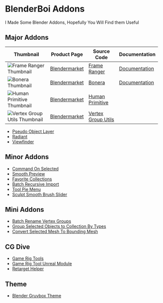 # BlenderBoi Addons

I Made Some Blender Addons, Hopefully You Will Find them Useful

## Major Addons
| Thumbnail | Product Page | Source Code | Documentation | 
| -- | -- | -- | -- |
| ![Frame Ranger Thumbnail](https://user-images.githubusercontent.com/79613445/210191095-3b92a11b-3381-43d1-9fd5-18fdff878874.png) | [Blendermarket](https://blendermarket.com/products/frame-ranger) |[Frame Ranger](https://github.com/BlenderBoi/Frame_Ranger)  | [Documentation](https://frame-ranger.readthedocs.io/en/latest/index.html#) |
|![Bonera Thumbnail](https://user-images.githubusercontent.com/79613445/210190149-550c8269-55b4-4ecc-9057-e864ae49279e.png) | [Blendermarket](https://blendermarket.com/products/bonera) | [Bonera](https://github.com/BlenderBoi/Bonera)| [Documentation](https://boneradocumentation.readthedocs.io/en/latest/index.html) |
| ![Human Primitive Thumbnail](https://user-images.githubusercontent.com/79613445/210203955-04b65fa0-ab99-47f3-a459-de80b6cf0a1a.png) | [Blendermarket](https://github.com/BlenderBoi/Human_Primitive) |[Human Primitive](https://github.com/BlenderBoi/Human_Primitive)| |
| ![Vertex Group Utils Thumbnail](https://camo.githubusercontent.com/e4a1e9ebb5f463bc65aa9b5b08c52cfc934d2642083b3827ddd2300add3862be/68747470733a2f2f426c656e646572626f692e636f6d2f67616c6c6572792f56657274657847726f75705574696c732f42616e6e65722e706e67)| [Blendermarket](https://blendermarket.com/products/vertex-group-utils) | [Vertex Group Utils](https://github.com/BlenderBoi/Vertex_Group_Utils)|
- [Pseudo Object Layer](https://github.com/BlenderBoi/Pseudo_Object_Layer)
- [Radiant](https://github.com/BlenderBoi/Radiant)
- [Viewfinder](https://github.com/BlenderBoi/Viewfinder)


## Minor Addons

- [Command On Selected](https://github.com/BlenderBoi/Command_On_Selected)
- [Smooth Preview](https://github.com/BlenderBoi/Smooth_Preview)
- [Favorite Collections](https://github.com/BlenderBoi/Favorite_Collections)
- [Batch Recursive Import](https://github.com/BlenderBoi/Batch_Recursive_Import)
- [Tool Pie Menu](https://github.com/BlenderBoi/Tool_Pie_Menu)
- [Sculpt Smooth Brush Slider](https://github.com/BlenderBoi/Sculpt_Smooth_Brush_Slider)


## Mini Addons

- [Batch Rename Vertex Groups](https://github.com/BlenderBoi/Batch_Rename_Vertex_Groups)
- [Group Selected Objects to Collection By Types](https://github.com/BlenderBoi/Group_Selected_Objects_To_Collection_By_Types)
- [Convert Selected Mesh To Bounding Mesh](https://github.com/BlenderBoi/Convert_Selected_Mesh_To_Bounding_Mesh)

## CG Dive

- [Game Rig Tools](https://github.com/BlenderBoi/Game_Rig_Tools)
- [Game Rig Tool Unreal Module](https://github.com/BlenderBoi/Game_Rig_Tools_Unreal)
- [Retarget Helper](https://github.com/BlenderBoi/Retarget_Helper)


## Theme
- [Blender Gruvbox Theme](https://github.com/BlenderBoi/Blender_Gruvbox_Theme)




